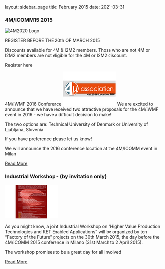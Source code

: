 layout: sidebar_page
title: February 2015
date: 2021-03-31

###  4M/ICOMM15 2015

![4M2020 Logo](/images/conference.jpg)

REGISTER BEFORE THE 20th OF MARCH 2015

Discounts available for 4M & I2M2 members. Those who are not 4M or I2M2 members are not eligible for the 4M or I2M2 discount.

[Register here](/conference/2015)


4M/IWMF 2016 Conference 
![4M2020 Logo](/images/2016-conference.jpg)
We are excited to announce that we have received two attractive proposals for the 4M/IWMF event in 2016 - we have a difficult decision to make!

The two options are: Technical University of Denmark or University of Ljubljana, Slovenia

If you have preference please let us know!
 
We will announce the 2016 conference location at the 4M/ICOMM event in Milan

[Read More](/contents/4MIWMF-2016-Proposals.html)


###  Industrial Workshop - (by invitation only)

![4M2020 Logo](/images/ind-workshop.jpg)

As you might know, a joint Industrial Workshop on “Higher Value Production Technologies and KET Enabled Applications” will be organized by  ten “Factory of the Future” projects on the 30th March 2015, the day before the 4M/ICOMM 2015 conference in Milano (31st March to 2 April 2015).  
 
The workshop promises to be a great day for all involved

[Read More](/bulletin/2015/March/INDUSTRIAL-WORKSHOP)
